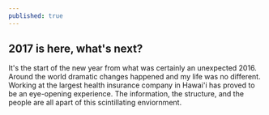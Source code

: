 ```yaml
---
published: true
---
```

## 2017 is here, what's next?

It's the start of the new year from what was certainly an unexpected 2016. Around the world dramatic changes happened and my life was no different. Working at the largest health insurance company in Hawai'i has proved to be an eye-opening experience. The information, the structure, and the people are all apart of this scintillating enviornment.

